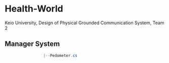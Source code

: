 
# Health-World
Keio University, Design of Physical Grounded Communication System, Team 2

## Manager System
```ManagerSystem.cs----GPS.cs
                 |--Pedometer.cs 
```
